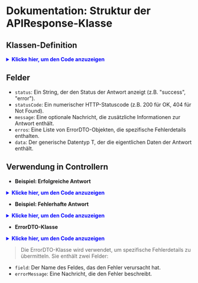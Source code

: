 # Dokumentation: Struktur der APIResponse-Klasse
## Klassen-Definition

<details>
<summary style="color: blue"><strong>Klicke hier, um den Code anzuzeigen</strong></summary>

```java
    
        package edu.yacoubi.crm.dto;
        import com.fasterxml.jackson.annotation.JsonInclude;
        import lombok.AllArgsConstructor;
        import lombok.Builder;
        import lombok.Data;
        import lombok.NoArgsConstructor;
        
        import java.util.List;
        
        @Data
        @AllArgsConstructor
        @NoArgsConstructor
        @JsonInclude(JsonInclude.Include.NON_NULL)
        @Builder
        public class APIResponse<T> {
        private String status;
        private int statusCode;
        private String message;
        private List<ErrorDTO> errors;
        private T data;
        }
    
```
</details>

## Felder
- `status`: Ein String, der den Status der Antwort anzeigt (z.B. "success", "error").
- `statusCode`: Ein numerischer HTTP-Statuscode (z.B. 200 für OK, 404 für Not Found).
- `message`: Eine optionale Nachricht, die zusätzliche Informationen zur Antwort enthält.
- `erros`: Eine Liste von ErrorDTO-Objekten, die spezifische Fehlerdetails enthalten.
- `data`: Der generische Datentyp T, der die eigentlichen Daten der Antwort enthält.

## Verwendung in Controllern
- **Beispiel: Erfolgreiche Antwort**
<details>
<summary style="color: blue"><strong>Klicke hier, um den Code anzuzeigen</strong></summary>

```java
@PostMapping
public ResponseEntity<APIResponse<EmployeeResponseDTO>> createEmployee(@Valid @RequestBody EmployeeRequestDTO employeeRequestDTO) {
    Employee employee = convertToEntity(employeeRequestDTO);
    Employee savedEmployee = employeeService.createEmployee(employee);
    EmployeeResponseDTO employeeResponseDTO = convertToResponseDTO(savedEmployee);

    APIResponse<EmployeeResponseDTO> response = APIResponse.<EmployeeResponseDTO>builder()
            .status("success")
            .statusCode(HttpStatus.CREATED.value())
            .data(employeeResponseDTO)
            .build();

    return ResponseEntity.status(HttpStatus.CREATED).body(response);
}

```
</details>

- **Beispiel: Fehlerhafte Antwort**
<details>
<summary style="color: blue"><strong>Klicke hier, um den Code anzuzeigen</strong></summary>

```java
@ExceptionHandler(MethodArgumentNotValidException.class)
public ResponseEntity<APIResponse<Object>> handleValidationExceptions(MethodArgumentNotValidException ex) {
    List<ErrorDTO> errors = ex.getBindingResult().getFieldErrors().stream()
            .map(error -> new ErrorDTO(error.getField(), error.getDefaultMessage()))
            .collect(Collectors.toList());
    APIResponse<Object> response = APIResponse.<Object>builder()
            .status("error")
            .statusCode(HttpStatus.BAD_REQUEST.value())
            .errors(errors)
            .build();
    return new ResponseEntity<>(response, HttpStatus.BAD_REQUEST);
}

```
</details>

- **ErrorDTO-Klasse**
<details>
<summary style="color: blue"><strong>Klicke hier, um den Code anzuzeigen</strong></summary>

```java
package edu.yacoubi.crm.dto;

import lombok.AllArgsConstructor;
import lombok.Data;
import lombok.NoArgsConstructor;

@Data
@AllArgsConstructor
@NoArgsConstructor
public class ErrorDTO {
    private String field;
    private String errorMessage;
}

```
</details>

> Die ErrorDTO-Klasse wird verwendet, um spezifische Fehlerdetails zu übermitteln. Sie enthält zwei Felder:
- `field`: Der Name des Feldes, das den Fehler verursacht hat.
- `errorMessage`: Eine Nachricht, die den Fehler beschreibt.